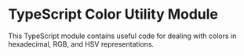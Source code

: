 TypeScript Color Utility Module
======================

This TypeScript  module contains useful code for dealing with colors in hexadecimal, RGB, and HSV representations.

